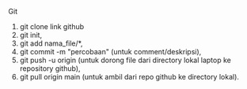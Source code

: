 Git

1. git clone link github
2. git init,
3. git add nama_file/*,
4. git commit -m "percobaan" (untuk comment/deskripsi),
5. git push -u origin (untuk dorong file dari directory lokal laptop ke repository github),
6. git pull origin main (untuk ambil dari repo github ke directory lokal).
